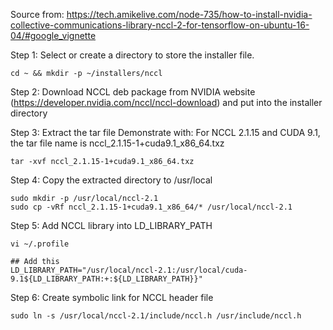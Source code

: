 Source from: https://tech.amikelive.com/node-735/how-to-install-nvidia-collective-communications-library-nccl-2-for-tensorflow-on-ubuntu-16-04/#google_vignette

Step 1: Select or create a directory to store the installer file. 

```
cd ~ && mkdir -p ~/installers/nccl
```

Step 2: Download NCCL deb package from NVIDIA website (https://developer.nvidia.com/nccl/nccl-download) and put into the installer directory

Step 3: Extract the tar file
Demonstrate with: For NCCL 2.1.15 and CUDA 9.1, the tar file name is nccl_2.1.15-1+cuda9.1_x86_64.txz

```
tar -xvf nccl_2.1.15-1+cuda9.1_x86_64.txz
```
Step 4: Copy the extracted directory to /usr/local

```
sudo mkdir -p /usr/local/nccl-2.1
sudo cp -vRf nccl_2.1.15-1+cuda9.1_x86_64/* /usr/local/nccl-2.1
```

Step 5: Add NCCL library into LD_LIBRARY_PATH
```
vi ~/.profile

## Add this
LD_LIBRARY_PATH="/usr/local/nccl-2.1:/usr/local/cuda-9.1${LD_LIBRARY_PATH:+:${LD_LIBRARY_PATH}}"
``` 

Step 6: Create symbolic link for NCCL header file
```
sudo ln -s /usr/local/nccl-2.1/include/nccl.h /usr/include/nccl.h
```

